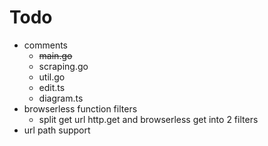 # Todo
- comments
    - ~~main.go~~
    - scraping.go
    - util.go
    - edit.ts
    - diagram.ts
- browserless function filters
    - split get url http.get and browserless get into 2 filters
- url path support
